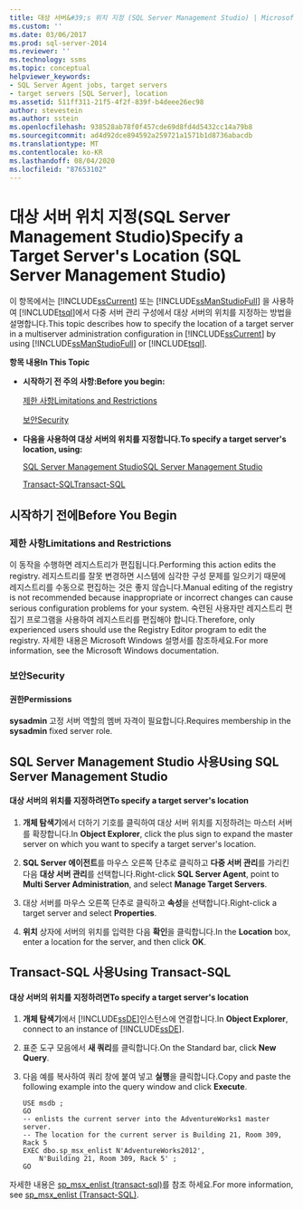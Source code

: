 ```yaml
---
title: 대상 서버&#39;s 위치 지정 (SQL Server Management Studio) | Microsoft Docs
ms.custom: ''
ms.date: 03/06/2017
ms.prod: sql-server-2014
ms.reviewer: ''
ms.technology: ssms
ms.topic: conceptual
helpviewer_keywords:
- SQL Server Agent jobs, target servers
- target servers [SQL Server], location
ms.assetid: 511ff311-21f5-4f2f-839f-b4deee26ec98
author: stevestein
ms.author: sstein
ms.openlocfilehash: 938528ab78f0f457cde69d8fd4d5432cc14a79b8
ms.sourcegitcommit: ad4d92dce894592a259721a1571b1d8736abacdb
ms.translationtype: MT
ms.contentlocale: ko-KR
ms.lasthandoff: 08/04/2020
ms.locfileid: "87653102"
---
```

# <a name="specify-a-target-server39s-location-sql-server-management-studio"></a><span data-ttu-id="ef4ec-102">대상 서버 위치 지정(SQL Server Management Studio)</span><span class="sxs-lookup"><span data-stu-id="ef4ec-102">Specify a Target Server&#39;s Location (SQL Server Management Studio)</span></span>
  <span data-ttu-id="ef4ec-103">이 항목에서는 [!INCLUDE[ssCurrent](../../includes/sscurrent-md.md)] 또는 [!INCLUDE[ssManStudioFull](../../includes/ssmanstudiofull-md.md)] 을 사용하여 [!INCLUDE[tsql](../../includes/tsql-md.md)]에서 다중 서버 관리 구성에서 대상 서버의 위치를 지정하는 방법을 설명합니다.</span><span class="sxs-lookup"><span data-stu-id="ef4ec-103">This topic describes how to specify the location of a target server in a multiserver administration configuration in [!INCLUDE[ssCurrent](../../includes/sscurrent-md.md)] by using [!INCLUDE[ssManStudioFull](../../includes/ssmanstudiofull-md.md)] or [!INCLUDE[tsql](../../includes/tsql-md.md)].</span></span>  
  
 <span data-ttu-id="ef4ec-104">**항목 내용**</span><span class="sxs-lookup"><span data-stu-id="ef4ec-104">**In This Topic**</span></span>  
  
-   <span data-ttu-id="ef4ec-105">**시작하기 전 주의 사항:**</span><span class="sxs-lookup"><span data-stu-id="ef4ec-105">**Before you begin:**</span></span>  
  
     [<span data-ttu-id="ef4ec-106">제한 사항</span><span class="sxs-lookup"><span data-stu-id="ef4ec-106">Limitations and Restrictions</span></span>](#Restrictions)  
  
     [<span data-ttu-id="ef4ec-107">보안</span><span class="sxs-lookup"><span data-stu-id="ef4ec-107">Security</span></span>](#Security)  
  
-   <span data-ttu-id="ef4ec-108">**다음을 사용하여 대상 서버의 위치를 지정합니다.**</span><span class="sxs-lookup"><span data-stu-id="ef4ec-108">**To specify a target server's location, using:**</span></span>  
  
     [<span data-ttu-id="ef4ec-109">SQL Server Management Studio</span><span class="sxs-lookup"><span data-stu-id="ef4ec-109">SQL Server Management Studio</span></span>](#SSMSProcedure)  
  
     [<span data-ttu-id="ef4ec-110">Transact-SQL</span><span class="sxs-lookup"><span data-stu-id="ef4ec-110">Transact-SQL</span></span>](#TsqlProcedure)  
  
##  <a name="before-you-begin"></a><a name="BeforeYouBegin"></a> <span data-ttu-id="ef4ec-111">시작하기 전에</span><span class="sxs-lookup"><span data-stu-id="ef4ec-111">Before You Begin</span></span>  
  
###  <a name="limitations-and-restrictions"></a><a name="Restrictions"></a> <span data-ttu-id="ef4ec-112">제한 사항</span><span class="sxs-lookup"><span data-stu-id="ef4ec-112">Limitations and Restrictions</span></span>  
 <span data-ttu-id="ef4ec-113">이 동작을 수행하면 레지스트리가 편집됩니다.</span><span class="sxs-lookup"><span data-stu-id="ef4ec-113">Performing this action edits the registry.</span></span> <span data-ttu-id="ef4ec-114">레지스트리를 잘못 변경하면 시스템에 심각한 구성 문제를 일으키기 때문에 레지스트리를 수동으로 편집하는 것은 좋지 않습니다.</span><span class="sxs-lookup"><span data-stu-id="ef4ec-114">Manual editing of the registry is not recommended because inappropriate or incorrect changes can cause serious configuration problems for your system.</span></span> <span data-ttu-id="ef4ec-115">숙련된 사용자만 레지스트리 편집기 프로그램을 사용하여 레지스트리를 편집해야 합니다.</span><span class="sxs-lookup"><span data-stu-id="ef4ec-115">Therefore, only experienced users should use the Registry Editor program to edit the registry.</span></span> <span data-ttu-id="ef4ec-116">자세한 내용은 Microsoft Windows 설명서를 참조하세요.</span><span class="sxs-lookup"><span data-stu-id="ef4ec-116">For more information, see the Microsoft Windows documentation.</span></span>  
  
###  <a name="security"></a><a name="Security"></a> <span data-ttu-id="ef4ec-117">보안</span><span class="sxs-lookup"><span data-stu-id="ef4ec-117">Security</span></span>  
  
####  <a name="permissions"></a><a name="Permissions"></a> <span data-ttu-id="ef4ec-118">권한</span><span class="sxs-lookup"><span data-stu-id="ef4ec-118">Permissions</span></span>  
 <span data-ttu-id="ef4ec-119">**sysadmin** 고정 서버 역할의 멤버 자격이 필요합니다.</span><span class="sxs-lookup"><span data-stu-id="ef4ec-119">Requires membership in the **sysadmin** fixed server role.</span></span>  
  
##  <a name="using-sql-server-management-studio"></a><a name="SSMSProcedure"></a> <span data-ttu-id="ef4ec-120">SQL Server Management Studio 사용</span><span class="sxs-lookup"><span data-stu-id="ef4ec-120">Using SQL Server Management Studio</span></span>  
  
#### <a name="to-specify-a-target-servers-location"></a><span data-ttu-id="ef4ec-121">대상 서버의 위치를 지정하려면</span><span class="sxs-lookup"><span data-stu-id="ef4ec-121">To specify a target server's location</span></span>  
  
1.  <span data-ttu-id="ef4ec-122">**개체 탐색기**에서 더하기 기호를 클릭하여 대상 서버 위치를 지정하려는 마스터 서버를 확장합니다.</span><span class="sxs-lookup"><span data-stu-id="ef4ec-122">In **Object Explorer**, click the plus sign to expand the master server on which you want to specify a target server's location.</span></span>  
  
2.  <span data-ttu-id="ef4ec-123">**SQL Server 에이전트**를 마우스 오른쪽 단추로 클릭하고 **다중 서버 관리**를 가리킨 다음 **대상 서버 관리**를 선택합니다.</span><span class="sxs-lookup"><span data-stu-id="ef4ec-123">Right-click **SQL Server Agent**, point to **Multi Server Administration**, and select **Manage Target Servers**.</span></span>  
  
3.  <span data-ttu-id="ef4ec-124">대상 서버를 마우스 오른쪽 단추로 클릭하고 **속성**을 선택합니다.</span><span class="sxs-lookup"><span data-stu-id="ef4ec-124">Right-click a target server and select **Properties**.</span></span>  
  
4.  <span data-ttu-id="ef4ec-125">**위치** 상자에 서버의 위치를 입력한 다음 **확인**을 클릭합니다.</span><span class="sxs-lookup"><span data-stu-id="ef4ec-125">In the **Location** box, enter a location for the server, and then click **OK**.</span></span>  
  
##  <a name="using-transact-sql"></a><a name="TsqlProcedure"></a> <span data-ttu-id="ef4ec-126">Transact-SQL 사용</span><span class="sxs-lookup"><span data-stu-id="ef4ec-126">Using Transact-SQL</span></span>  
  
#### <a name="to-specify-a-target-servers-location"></a><span data-ttu-id="ef4ec-127">대상 서버의 위치를 지정하려면</span><span class="sxs-lookup"><span data-stu-id="ef4ec-127">To specify a target server's location</span></span>  
  
1.  <span data-ttu-id="ef4ec-128">**개체 탐색기**에서 [!INCLUDE[ssDE](../../includes/ssde-md.md)]인스턴스에 연결합니다.</span><span class="sxs-lookup"><span data-stu-id="ef4ec-128">In **Object Explorer**, connect to an instance of [!INCLUDE[ssDE](../../includes/ssde-md.md)].</span></span>  
  
2.  <span data-ttu-id="ef4ec-129">표준 도구 모음에서 **새 쿼리**를 클릭합니다.</span><span class="sxs-lookup"><span data-stu-id="ef4ec-129">On the Standard bar, click **New Query**.</span></span>  
  
3.  <span data-ttu-id="ef4ec-130">다음 예를 복사하여 쿼리 창에 붙여 넣고 **실행**을 클릭합니다.</span><span class="sxs-lookup"><span data-stu-id="ef4ec-130">Copy and paste the following example into the query window and click **Execute**.</span></span>  
  
    ```  
    USE msdb ;  
    GO  
    -- enlists the current server into the AdventureWorks1 master server.   
    -- The location for the current server is Building 21, Room 309, Rack 5  
    EXEC dbo.sp_msx_enlist N'AdventureWorks2012',   
        N'Building 21, Room 309, Rack 5' ;  
    GO  
    ```  
  
 <span data-ttu-id="ef4ec-131">자세한 내용은 [sp_msx_enlist &#40;transact-sql&#41;](/sql/relational-databases/system-stored-procedures/sp-msx-enlist-transact-sql)를 참조 하세요.</span><span class="sxs-lookup"><span data-stu-id="ef4ec-131">For more information, see [sp_msx_enlist &#40;Transact-SQL&#41;](/sql/relational-databases/system-stored-procedures/sp-msx-enlist-transact-sql).</span></span>  
  
  
